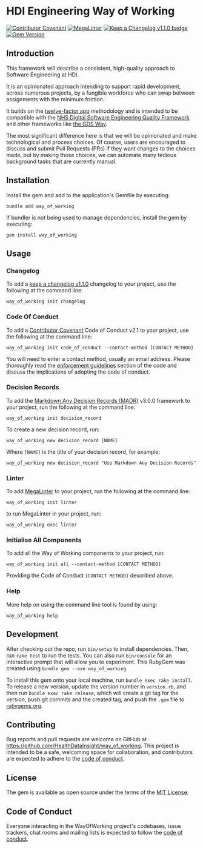 # HDI Engineering Way of Working
[![Contributor Covenant](https://img.shields.io/badge/Contributor%20Covenant-2.1-4baaaa.svg)](CODE_OF_CONDUCT.md)
[![MegaLinter](https://github.com/HealthDataInsight/way_of_working/workflows/MegaLinter/badge.svg?branch=main)](https://github.com/HealthDataInsight/way_of_working/actions?query=workflow%3AMegaLinter+branch%3Amain)
[![Keep a Changelog v1.1.0 badge][changelog-badge]][changelog]
[![Gem Version](https://badge.fury.io/rb/way_of_working.svg)](https://badge.fury.io/rb/way_of_working)

## Introduction

This framework will describe a consistent, high-quality approach to Software Engineering at HDI.

It is an opinionated approach intending to support rapid development, across numerous projects, by a fungible workforce who can swap between assignments with the minimum friction.

It builds on the [twelve-factor app](https://12factor.net) methodology and is intended to be compatible with the [NHS Digital Software Engineering Quality Framework](https://github.com/NHSDigital/software-engineering-quality-framework) and other frameworks like [the GDS Way](https://gds-way.cloudapps.digital).

The most significant difference here is that we will be opinionated and make technological and process choices. Of course, users are encouraged to discuss and submit Pull Requests (PRs) if they want changes to the choices made, but by making those choices, we can automate many tedious background tasks that are currently manual.

## Installation

Install the gem and add to the application's Gemfile by executing:

    bundle add way_of_working

If bundler is not being used to manage dependencies, install the gem by executing:

    gem install way_of_working

## Usage

### Changelog

To add a [keep a changelog v1.1.0](https://keepachangelog.com/en/1.1.0/) changelog to your project, use the following at the command line:

    way_of_working init changelog

### Code Of Conduct

To add a [Contributor Covenant](https://www.contributor-covenant.org/version/2/1/code_of_conduct/) Code of Conduct v2.1 to your project, use the following at the command line:

    way_of_working init code_of_conduct --contact-method [CONTACT METHOD]

You will need to enter a contact method, usually an email address. Please thoroughly read the [enforcement guidelines](https://www.contributor-covenant.org/version/2/1/code_of_conduct/#enforcement-guidelines) section of the code and discuss the implications of adopting the code of conduct.

### Decision Records

To add the [Markdown Any Decision Records (MADR)](https://adr.github.io/madr/) v3.0.0 framework to your project, run the following at the command line:

    way_of_working init decision_record

To create a new decision record, run:

    way_of_working new decision_record [NAME]

Where `[NAME]` is the title of your decision record, for example:

    way_of_working new decision_record "Use Markdown Any Decision Records"

### Linter

To add [MegaLinter](https://megalinter.io/) to your project, run the following at the command line:

    way_of_working init linter

to run MegaLinter in your project, run:

    way_of_working exec linter

### Initialise All Components

To add all the Way of Working components to your project, run:

    way_of_working init all --contact-method [CONTACT METHOD]

Providing the Code of Conduct `[CONTACT METHOD]` described above.

### Help

More help on using the command line tool is found by using:

    way_of_working help

## Development

After checking out the repo, run `bin/setup` to install dependencies. Then, run `rake test` to run the tests. You can also run `bin/console` for an interactive prompt that will allow you to experiment. This RubyGem was created using `bundle gem --exe way_of_working`.

To install this gem onto your local machine, run `bundle exec rake install`. To release a new version, update the version number in `version.rb`, and then run `bundle exec rake release`, which will create a git tag for the version, push git commits and the created tag, and push the `.gem` file to [rubygems.org](https://rubygems.org).

## Contributing

Bug reports and pull requests are welcome on GitHub at <https://github.com/HealthDataInsight/way_of_working>. This project is intended to be a safe, welcoming space for collaboration, and contributors are expected to adhere to the [code of conduct](https://github.com/HealthDataInsight/way_of_working/blob/main/CODE_OF_CONDUCT.md).

## License

The gem is available as open source under the terms of the [MIT License](https://opensource.org/licenses/MIT).

## Code of Conduct

Everyone interacting in the WayOfWorking project's codebases, issue trackers, chat rooms and mailing lists is expected to follow the [code of conduct](https://github.com/HealthDataInsight/way_of_working/blob/main/CODE_OF_CONDUCT.md).

[changelog]: ./CHANGELOG.md
[changelog-badge]: https://img.shields.io/badge/changelog-Keep%20a%20Changelog%20v1.1.0-%23E05735
